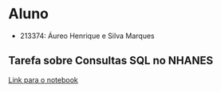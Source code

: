 # Aluno
* 213374: Áureo Henrique e Silva Marques

## Tarefa sobre Consultas SQL no NHANES

[Link para o notebook](notebook/lab04-sql-advanced.ipynb)
